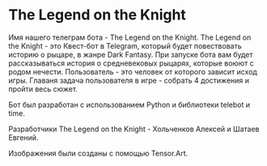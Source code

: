 # The Legend on the Knight

Имя нашего телеграм бота - The Legend on the Knight. The Legend on the Knight - это Квест-бот в Telegram, который будет повествовать историю о рыцаре, в жанре Dark Fantasy. При запуске бота вам будет рассказываться история о средневековых рыцарях, которые воюют с родом нечести. Пользователь - это человек от которого зависит исход игры. Главаня задача пользователя в игре - собрать 4 достижения и пройти весь сюжет. 

Бот был разработан с использованием Python и библиотеки telebot и time.

Разработчики The Legend on the Knight - Хольченков Алексей и Шатаев Евгений.

Изображения были созданы с помощью Tensor.Art. 
